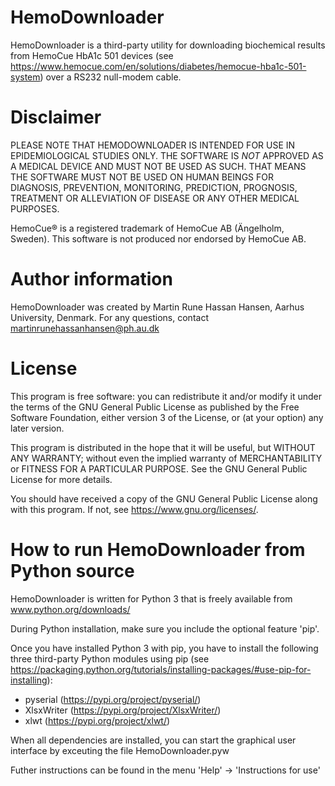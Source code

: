 # HemoDownloader
HemoDownloader is a third-party utility for downloading biochemical results from HemoCue HbA1c 501 devices (see https://www.hemocue.com/en/solutions/diabetes/hemocue-hba1c-501-system) over a RS232 null-modem cable.

# Disclaimer
PLEASE NOTE THAT HEMODOWNLOADER IS INTENDED FOR USE IN EPIDEMIOLOGICAL STUDIES ONLY. THE SOFTWARE IS *NOT* APPROVED AS A MEDICAL DEVICE AND MUST NOT BE USED AS SUCH. THAT MEANS THE SOFTWARE MUST NOT BE USED ON HUMAN BEINGS FOR DIAGNOSIS, PREVENTION, MONITORING, PREDICTION, PROGNOSIS, TREATMENT OR ALLEVIATION OF DISEASE OR ANY OTHER MEDICAL PURPOSES.

HemoCue® is a registered trademark of HemoCue AB (Ängelholm, Sweden). This software is not produced nor endorsed by HemoCue AB.

# Author information
HemoDownloader was created by Martin Rune Hassan Hansen, Aarhus University, Denmark. For any questions, contact martinrunehassanhansen@ph.au.dk

# License
This program is free software: you can redistribute it and/or modify it under the terms of the GNU General Public License as published by the Free Software Foundation, either version 3 of the License, or (at your option) any later version.

This program is distributed in the hope that it will be useful, but WITHOUT ANY WARRANTY; without even the implied warranty of MERCHANTABILITY or FITNESS FOR A PARTICULAR PURPOSE.  See the GNU General Public License for more details.

You should have received a copy of the GNU General Public License along with this program.  If not, see <https://www.gnu.org/licenses/>.

# How to run HemoDownloader from Python source
HemoDownloader is written for Python 3 that is freely available from www.python.org/downloads/

During Python installation, make sure you include the optional feature 'pip'.

Once you have installed Python 3 with pip, you have to install the following three third-party Python modules using pip (see https://packaging.python.org/tutorials/installing-packages/#use-pip-for-installing):
* pyserial (https://pypi.org/project/pyserial/)
* XlsxWriter (https://pypi.org/project/XlsxWriter/)
* xlwt (https://pypi.org/project/xlwt/)

When all dependencies are installed, you can start the graphical user interface by exceuting the file HemoDownloader.pyw

Futher instructions can be found in the menu 'Help' → 'Instructions for use'
